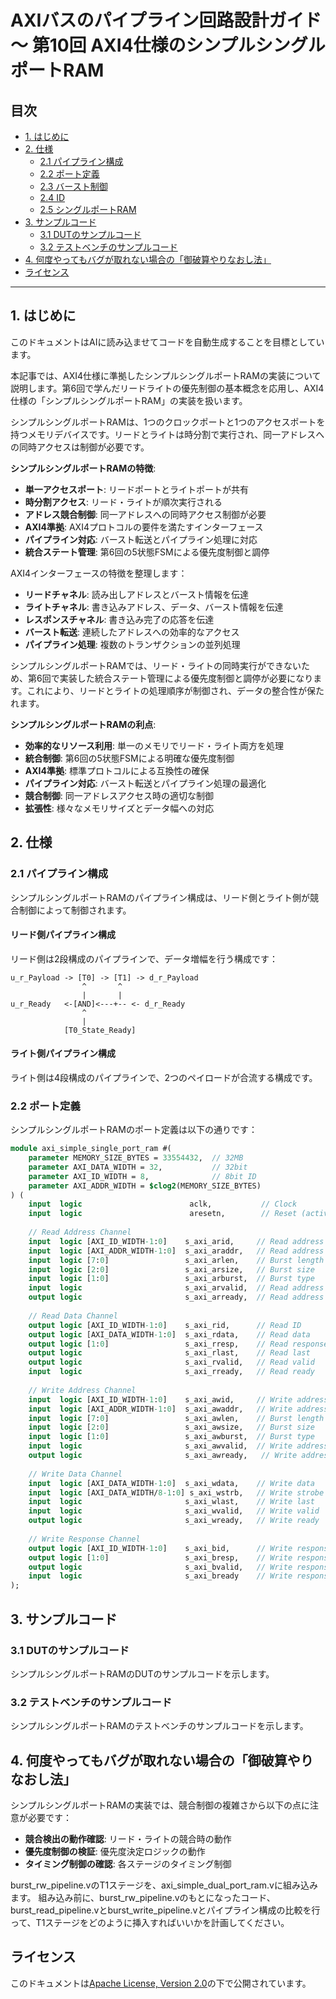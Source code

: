 # AXIバスのパイプライン回路設計ガイド ～ 第10回 AXI4仕様のシンプルシングルポートRAM

## 目次

- [1. はじめに](#1-はじめに)
- [2. 仕様](#2-仕様)
  - [2.1 パイプライン構成](#21-パイプライン構成)
  - [2.2 ポート定義](#22-ポート定義)
  - [2.3 バースト制御](#23-バースト制御)
  - [2.4 ID](#24-id)
  - [2.5 シングルポートRAM](#25-シングルポートram)
- [3. サンプルコード](#3-サンプルコード)
  - [3.1 DUTのサンプルコード](#31-dutのサンプルコード)
  - [3.2 テストベンチのサンプルコード](#32-テストベンチのサンプルコード)
- [4. 何度やってもバグが取れない場合の「御破算やりなおし法」](#4-何度やってもバグが取れない場合の御破算やりなおし法)
- [ライセンス](#ライセンス)

---

## 1. はじめに

このドキュメントはAIに読み込ませてコードを自動生成することを目標としています。

本記事では、AXI4仕様に準拠したシンプルシングルポートRAMの実装について説明します。第6回で学んだリードライトの優先制御の基本概念を応用し、AXI4仕様の「シンプルシングルポートRAM」の実装を扱います。

シンプルシングルポートRAMは、1つのクロックポートと1つのアクセスポートを持つメモリデバイスです。リードとライトは時分割で実行され、同一アドレスへの同時アクセスは制御が必要です。

**シンプルシングルポートRAMの特徴**:
- **単一アクセスポート**: リードポートとライトポートが共有
- **時分割アクセス**: リード・ライトが順次実行される
- **アドレス競合制御**: 同一アドレスへの同時アクセス制御が必要
- **AXI4準拠**: AXI4プロトコルの要件を満たすインターフェース
- **パイプライン対応**: バースト転送とパイプライン処理に対応
- **統合ステート管理**: 第6回の5状態FSMによる優先度制御と調停

AXI4インターフェースの特徴を整理します：

- **リードチャネル**: 読み出しアドレスとバースト情報を伝達
- **ライトチャネル**: 書き込みアドレス、データ、バースト情報を伝達
- **レスポンスチャネル**: 書き込み完了の応答を伝達
- **バースト転送**: 連続したアドレスへの効率的なアクセス
- **パイプライン処理**: 複数のトランザクションの並列処理

シンプルシングルポートRAMでは、リード・ライトの同時実行ができないため、第6回で実装した統合ステート管理による優先度制御と調停が必要になります。これにより、リードとライトの処理順序が制御され、データの整合性が保たれます。

**シンプルシングルポートRAMの利点**:
- **効率的なリソース利用**: 単一のメモリでリード・ライト両方を処理
- **統合制御**: 第6回の5状態FSMによる明確な優先度制御
- **AXI4準拠**: 標準プロトコルによる互換性の確保
- **パイプライン対応**: バースト転送とパイプライン処理の最適化
- **競合制御**: 同一アドレスアクセス時の適切な制御
- **拡張性**: 様々なメモリサイズとデータ幅への対応

## 2. 仕様

### 2.1 パイプライン構成

シンプルシングルポートRAMのパイプライン構成は、リード側とライト側が競合制御によって制御されます。

#### リード側パイプライン構成

リード側は2段構成のパイプラインで、データ増幅を行う構成です：

```
u_r_Payload -> [T0] -> [T1] -> d_r_Payload
                ^       ^
                |       |
u_r_Ready   <-[AND]<---+-- <- d_r_Ready
                ^
                |
            [T0_State_Ready]
```

#### ライト側パイプライン構成

ライト側は4段構成のパイプラインで、2つのペイロードが合流する構成です。

### 2.2 ポート定義

シンプルシングルポートRAMのポート定義は以下の通りです：

```systemverilog
module axi_simple_single_port_ram #(
    parameter MEMORY_SIZE_BYTES = 33554432,  // 32MB
    parameter AXI_DATA_WIDTH = 32,           // 32bit
    parameter AXI_ID_WIDTH = 8,              // 8bit ID
    parameter AXI_ADDR_WIDTH = $clog2(MEMORY_SIZE_BYTES)
) (
    input  logic                        aclk,           // Clock
    input  logic                        aresetn,        // Reset (active low)
    
    // Read Address Channel
    input  logic [AXI_ID_WIDTH-1:0]    s_axi_arid,     // Read address ID
    input  logic [AXI_ADDR_WIDTH-1:0]  s_axi_araddr,   // Read address
    input  logic [7:0]                 s_axi_arlen,    // Burst length
    input  logic [2:0]                 s_axi_arsize,   // Burst size
    input  logic [1:0]                 s_axi_arburst,  // Burst type
    input  logic                       s_axi_arvalid,  // Read address valid
    output logic                       s_axi_arready,  // Read address ready
    
    // Read Data Channel
    output logic [AXI_ID_WIDTH-1:0]    s_axi_rid,      // Read ID
    output logic [AXI_DATA_WIDTH-1:0]  s_axi_rdata,    // Read data
    output logic [1:0]                 s_axi_rresp,    // Read response
    output logic                       s_axi_rlast,    // Read last
    output logic                       s_axi_rvalid,   // Read valid
    input  logic                       s_axi_rready,   // Read ready
    
    // Write Address Channel
    input  logic [AXI_ID_WIDTH-1:0]    s_axi_awid,     // Write address ID
    input  logic [AXI_ADDR_WIDTH-1:0]  s_axi_awaddr,   // Write address
    input  logic [7:0]                 s_axi_awlen,    // Burst length
    input  logic [2:0]                 s_axi_awsize,   // Burst size
    input  logic [1:0]                 s_axi_awburst,  // Burst type
    input  logic                       s_axi_awvalid,  // Write address valid
    output logic                       s_axi_awready,   // Write address ready
    
    // Write Data Channel
    input  logic [AXI_DATA_WIDTH-1:0]  s_axi_wdata,    // Write data
    input  logic [AXI_DATA_WIDTH/8-1:0] s_axi_wstrb,   // Write strobe
    input  logic                       s_axi_wlast,    // Write last
    input  logic                       s_axi_wvalid,   // Write valid
    output logic                       s_axi_wready,   // Write ready
    
    // Write Response Channel
    output logic [AXI_ID_WIDTH-1:0]    s_axi_bid,      // Write response ID
    output logic [1:0]                 s_axi_bresp,    // Write response
    output logic                       s_axi_bvalid,   // Write response valid
    input  logic                       s_axi_bready    // Write response ready
);
```

## 3. サンプルコード

### 3.1 DUTのサンプルコード

シンプルシングルポートRAMのDUTのサンプルコードを示します。

### 3.2 テストベンチのサンプルコード

シンプルシングルポートRAMのテストベンチのサンプルコードを示します。

## 4. 何度やってもバグが取れない場合の「御破算やりなおし法」

シンプルシングルポートRAMの実装では、競合制御の複雑さから以下の点に注意が必要です：

- **競合検出の動作確認**: リード・ライトの競合時の動作
- **優先度制御の検証**: 優先度決定ロジックの動作
- **タイミング制御の確認**: 各ステージのタイミング制御


burst_rw_pipeline.vのT1ステージを、axi_simple_dual_port_ram.vに組み込みます。
組み込み前に、burst_rw_pipeline.vのもとになったコード、burst_read_pipeline.vとburst_write_pipeline.vとパイプライン構成の比較を行って、T1ステージをどのように挿入すればいいかを計画してください。


## ライセンス

このドキュメントは[Apache License, Version 2.0](https://www.apache.org/licenses/LICENSE-2.0)の下で公開されています。
